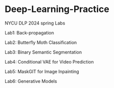 # Deep-Learning-Practice
NYCU DLP 2024 spring Labs

Lab1: Back-propagation

Lab2: Butterfly Moth Classification

Lab3: Binary Semantic Segmentation

Lab4: Conditional VAE for Video Prediction

Lab5: MaskGIT for Image Inpainting

Lab6: Generative Models

